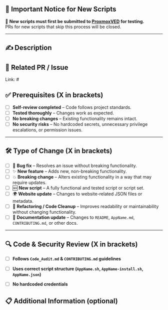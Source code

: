 ## 🚨 Important Notice for New Scripts  
🛑 **New scripts must first be submitted to [ProxmoxVED](https://github.com/community-scripts/ProxmoxVED) for testing.**  
PRs for new scripts that skip this process will be closed.

---

## ✍️ Description  
<!-- Briefly describe your changes. -->  

## 🔗 Related PR / Issue  

Link: #

## ✅ Prerequisites  (**X** in brackets) 

- [ ] **Self-review completed** – Code follows project standards.  
- [ ] **Tested thoroughly** – Changes work as expected.  
- [ ] **No breaking changes** – Existing functionality remains intact.  
- [ ] **No security risks** – No hardcoded secrets, unnecessary privilege escalations, or permission issues.  

---

## 🛠️ Type of Change (**X** in brackets)  

- [ ] 🐞 **Bug fix** – Resolves an issue without breaking functionality.  
- [ ] ✨ **New feature** – Adds new, non-breaking functionality.  
- [ ] 💥 **Breaking change** – Alters existing functionality in a way that may require updates.  
- [ ] 🆕 **New script** – A fully functional and tested script or script set.  
- [ ] 🌍 **Website update** – Changes to website-related JSON files or metadata.  
- [ ] 🔧 **Refactoring / Code Cleanup** – Improves readability or maintainability without changing functionality.  
- [ ] 📝 **Documentation update** – Changes to `README`, `AppName.md`, `CONTRIBUTING.md`, or other docs.  

---

## 🔍 Code & Security Review  (**X** in brackets) 

- [ ] **Follows `Code_Audit.md` & `CONTRIBUTING.md` guidelines**  
- [ ] **Uses correct script structure (`AppName.sh`, `AppName-install.sh`, `AppName.json`)**  
- [ ] **No hardcoded credentials**  


## 📋 Additional Information (optional)  
<!-- Add any extra context, screenshots, or references. -->  
